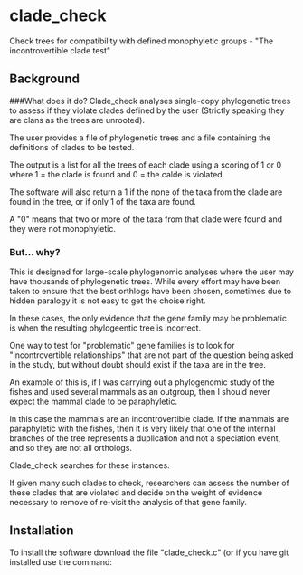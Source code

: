 # clade_check
Check trees for compatibility with defined monophyletic groups - "The incontrovertible clade test" 

## Background
###What does it do?
Clade_check analyses single-copy phylogenetic trees to assess if they violate clades defined by the user (Strictly speaking they are clans as the trees are unrooted).

The user provides a file of phylogenetic trees and a file containing the definitions of clades to be tested.

The output is a list for all the trees of each clade using a scoring of 1 or 0 where 1 = the clade is found and 0 = the calde is violated.

The software will also return a 1 if the none of the taxa from the clade are found in the tree, or if only 1 of the taxa are found.

A "0" means that two or more of the taxa from that clade were found and they were not monophyletic.

### But... why?
This is designed for large-scale phylogenomic analyses where the user may have thousands of phylogenetic trees. While every effort may have been taken to ensure that the best orthlogs have been chosen, sometimes due to hidden paralogy it is not easy to get the choise right.

In these cases, the only evidence that the gene family may be problematic is when the resulting phylogeentic tree is incorrect.

One way to test for "problematic" gene families is to look for "incontrovertible relationships" that are not part of the question being asked in the study, but without doubt should exist if the taxa are in the tree.

An example of this is, if I was carrying out a phylogenomic study of the fishes and used several mammals as an outgroup, then I should never expect the mammal clade to be paraphyletic.

In this case the mammals are an incontrovertible clade. If the mammals are paraphyletic with the fishes, then it is very likely that one of the internal branches of the tree represents a duplication and not a speciation event, and so they are not all orthologs.

Clade_check searches for these instances.

If given many such clades to check, researchers can assess the number of these clades that are violated and decide on the weight of evidence necessary to remove of re-visit the analysis of that gene family.

## Installation

To install the software download the file "clade_check.c" (or if you have git installed use the command:

```

